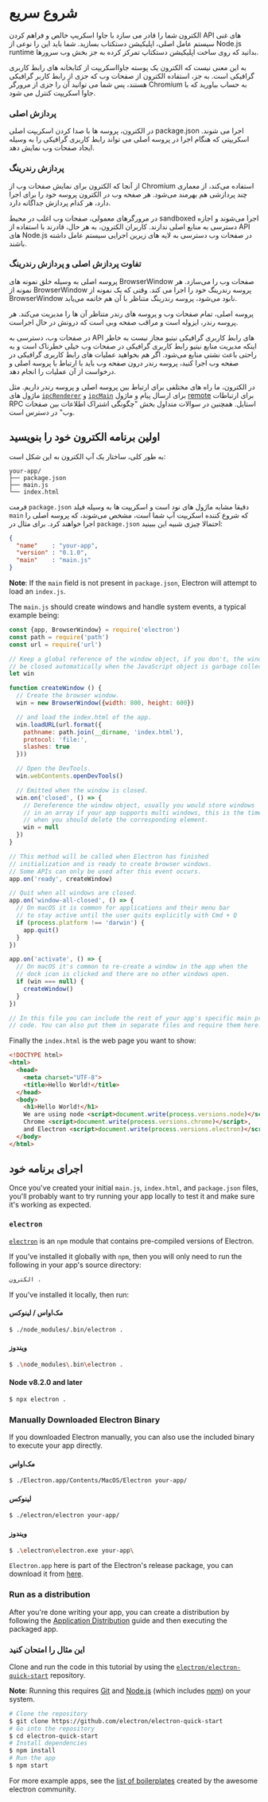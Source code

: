 # شروع سریع

الکترون شما را قادر می سازد با جاوا اسکریپ خالص و فراهم کردن API های غنی سیستم عامل اصلی، اپلیکیشن دستکتاب بسازید. شما باید این را نوعی از Node.js runtime بدانید که روی ساخت اپلیکیشن دستکتاپ تمرکز کرده به جز بخش وب سرورها.

به این معنی نیست که الکترون یک پوسته جاوااسکریپت از کتابخانه های رابط کاربری گرافیکی است. به جز، استفاده الکترون از صفحات وب که جزی از رابط کاربر گرافیکی هستند، پس شما می توانید آن را جزی از مرورگر Chromium به حساب بیاورید که با جاوا اسکریپت کنترل می شود.

### پردازش اصلی

در الکترون، پروسه ها با صدا کردن اسکریپت اصلی package.json اجرا می شوند. اسکریپتی که هنگام اجرا در پروسه اصلی می تواند رابط کاربری گرافیکی را به وسیله ایجاد صفحات وب نمایش دهد.

### پردازش رندرینگ

از آنجا که الکترون برای نمایش صفحات وب از Chromium استفاده می‌کند، از معماری چند پردازشی هم بهرمند می‌شود. هر صفحه وب در الکترون پروسه خود را برای اجرا دارد، هر کدام پردازش جداگانه دارد.

در مرورگرهای معمولی، صفحات وب اغلب در محیط sandboxed اجرا می‌شوند و اجازه دسترسی به منابع اصلی ندارند. کاربران الکترون، به هر حال، قادرند با استفاده از API های Node.js در صفحات وب دسترسی به لایه های زیرین اجرایی سیستم عامل داشته باشند.

### تفاوت پردازش اصلی و پردازش رندرینگ

پروسه اصلی به وسیله خلق نمونه های BrowserWindow صفحات وب را می‌سازد. هر نمونه از BrowserWindow پروسه رندرینگ خود را اجرا می کند. وقتی که یک نمونه از BrowserWindow نابود می‌شود، پروسه رندرینگ متناظر با آن هم خاتمه می‌یابد.

پروسه اصلی، تمام صفحات وب و پروسه های رندر متناظر آن ها را مدیریت می‌کند. هر پروسه رندر، ایزوله است و مراقب صفحه وبی است که درونش در حال اجراست.

در صفحات وب، دسترسی به API های رابط کاربری گرافیکی نیتیو مجاز نیست به خاطر اینکه مدیریت منابع نیتیو رابط کاربری گرافیکی در صفحات وب خیلی خطرناک است و به راحتی باعث نشتی منابع می‌شود. اگر هم بخواهید عملیات های رابط کاربری گرافیکی در صفحه وب اجرا کنید، پروسه رندر درون صفحه وب باید با ارتباط با پروسه اصلی و درخواست از آن عملیات را انجام دهد.

در الکترون، ما راه های مختلفی برای ارتباط بین پروسه اصلی و پروسه رندر داریم. مثل ماژول های [`ipcRenderer`](../api/ipc-renderer.md) و [`ipcMain`](../api/ipc-main.md) برای ارسال پیام و ماژول [remote](../api/remote.md) برای ارتباطات RPC استایل. همچنین در سوالات متداول بخش "چگونگی اشتراک اطلاعات بین صفحات وب" در دسترس است.

## اولین برنامه الکترون خود را بنویسید

به طور کلی، ساختار یک آپ الکترون به این شکل است:

```text
your-app/
├── package.json
├── main.js
└── index.html
```

فرمت `package.json` دقیقا مشابه ماژول های نود است و اسکریپت ها به وسیله فیلد `main` که شروع کننده اسکریپت آپ شما است، مشخص می‌شوند، که پروسه اصلی را اجرا خواهند کرد. برای مثال در `package.json` احتمالا چیزی شبیه این ببینید:

```json
{
  "name"    : "your-app",
  "version" : "0.1.0",
  "main"    : "main.js"
}
```

**Note**: If the `main` field is not present in `package.json`, Electron will attempt to load an `index.js`.

The `main.js` should create windows and handle system events, a typical example being:

```javascript
const {app, BrowserWindow} = require('electron')
const path = require('path')
const url = require('url')

// Keep a global reference of the window object, if you don't, the window will
// be closed automatically when the JavaScript object is garbage collected.
let win

function createWindow () {
  // Create the browser window.
  win = new BrowserWindow({width: 800, height: 600})

  // and load the index.html of the app.
  win.loadURL(url.format({
    pathname: path.join(__dirname, 'index.html'),
    protocol: 'file:',
    slashes: true
  }))

  // Open the DevTools.
  win.webContents.openDevTools()

  // Emitted when the window is closed.
  win.on('closed', () => {
    // Dereference the window object, usually you would store windows
    // in an array if your app supports multi windows, this is the time
    // when you should delete the corresponding element.
    win = null
  })
}

// This method will be called when Electron has finished
// initialization and is ready to create browser windows.
// Some APIs can only be used after this event occurs.
app.on('ready', createWindow)

// Quit when all windows are closed.
app.on('window-all-closed', () => {
  // On macOS it is common for applications and their menu bar
  // to stay active until the user quits explicitly with Cmd + Q
  if (process.platform !== 'darwin') {
    app.quit()
  }
})

app.on('activate', () => {
  // On macOS it's common to re-create a window in the app when the
  // dock icon is clicked and there are no other windows open.
  if (win === null) {
    createWindow()
  }
})

// In this file you can include the rest of your app's specific main process
// code. You can also put them in separate files and require them here.
```

Finally the `index.html` is the web page you want to show:

```html
<!DOCTYPE html>
<html>
  <head>
    <meta charset="UTF-8">
    <title>Hello World!</title>
  </head>
  <body>
    <h1>Hello World!</h1>
    We are using node <script>document.write(process.versions.node)</script>,
    Chrome <script>document.write(process.versions.chrome)</script>,
    and Electron <script>document.write(process.versions.electron)</script>.
  </body>
</html>
```

## اجرای برنامه خود

Once you've created your initial `main.js`, `index.html`, and `package.json` files, you'll probably want to try running your app locally to test it and make sure it's working as expected.

### `electron`

[`electron`](https://github.com/electron-userland/electron-prebuilt) is an `npm` module that contains pre-compiled versions of Electron.

If you've installed it globally with `npm`, then you will only need to run the following in your app's source directory:

```sh
الکترون .
```

If you've installed it locally, then run:

#### مک‌اواس / لینوکس

```sh
$ ./node_modules/.bin/electron .
```

#### ویندوز

```sh
$ .\node_modules\.bin\electron .
```

#### Node v8.2.0 and later

```sh
$ npx electron .
```

### Manually Downloaded Electron Binary

If you downloaded Electron manually, you can also use the included binary to execute your app directly.

#### مک‌اواس

```sh
$ ./Electron.app/Contents/MacOS/Electron your-app/
```

#### لینوکس

```sh
$ ./electron/electron your-app/
```

#### ویندوز

```sh
$ .\electron\electron.exe your-app\
```

`Electron.app` here is part of the Electron's release package, you can download it from [here](https://github.com/electron/electron/releases).

### Run as a distribution

After you're done writing your app, you can create a distribution by following the [Application Distribution](./application-distribution.md) guide and then executing the packaged app.

### این مثال را امتحان کنید

Clone and run the code in this tutorial by using the [`electron/electron-quick-start`](https://github.com/electron/electron-quick-start) repository.

**Note**: Running this requires [Git](https://git-scm.com) and [Node.js](https://nodejs.org/en/download/) (which includes [npm](https://npmjs.org)) on your system.

```sh
# Clone the repository
$ git clone https://github.com/electron/electron-quick-start
# Go into the repository
$ cd electron-quick-start
# Install dependencies
$ npm install
# Run the app
$ npm start
```

For more example apps, see the [list of boilerplates](https://electronjs.org/community#boilerplates) created by the awesome electron community.